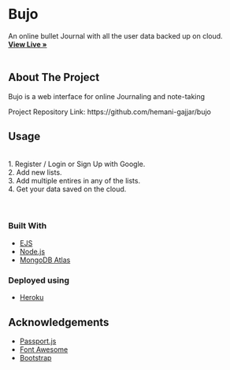 <br />
<p align="center">
  <h1>Bujo</h1>
  <p>
   An online bullet Journal with all the user data backed up on cloud.
    <br />
    <a href="https://bujo0208.herokuapp.com/"><strong>View Live »</strong></a>
    <br />
    <br />
  </p>
</p>

<!-- ABOUT THE PROJECT -->

## About The Project

<p>Bujo is a web interface for online Journaling and note-taking </p>
Project Repository Link: https://github.com/hemani-gajjar/bujo
<br/>

<!-- USAGE EXAMPLES -->

## Usage

<br/>
1. Register / Login or Sign Up with Google.<br/>
2. Add new lists.<br/>
3. Add multiple entires in any of the lists.<br/>
4. Get your data saved on the cloud.<br/>
<br/>
<br/>

### Built With

- [EJS](https://ejs.co/)
- [Node.js](https://nodejs.dev/)
- [MongoDB Atlas](https://www.mongodb.com/cloud/atlas)

### Deployed using

- [Heroku](https://firebase.google.com/products/hosting)

## Acknowledgements

- [Passport.js](http://www.passportjs.org/)
- [Font Awesome](https://fontawesome.com/)
- [Bootstrap](https://getbootstrap.com/)
